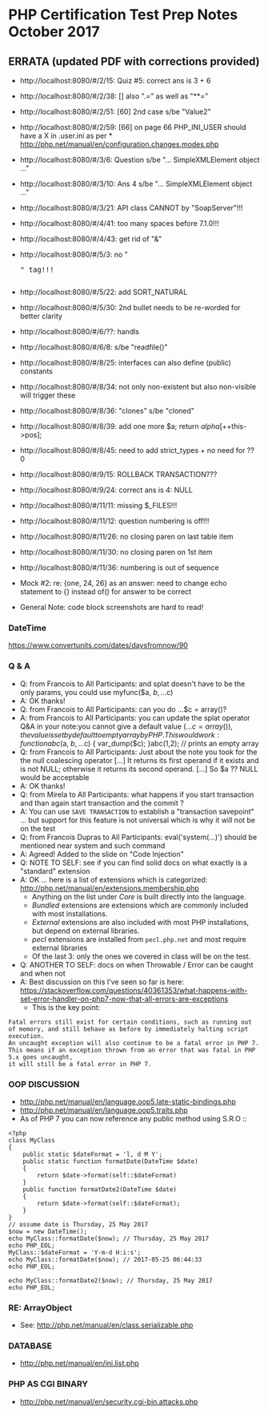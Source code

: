 # PHP Certification Test Prep Notes October 2017


## ERRATA (updated PDF with corrections provided)
* http://localhost:8080/#/2/15: Quiz #5: correct ans is 3 + 6
* http://localhost:8080/#/2/38: [] also ".=" as well as "**="
* http://localhost:8080/#/2/51: [60] 2nd case s/be "Value2"
* http://localhost:8080/#/2/59: [66] on page 66 PHP_INI_USER should have a X in .user.ini as per * http://php.net/manual/en/configuration.changes.modes.php
* http://localhost:8080/#/3/6: Question s/be "... SimpleXMLElement object ..."
* http://localhost:8080/#/3/10: Ans 4 s/be "... SimpleXMLElement object ..."
* http://localhost:8080/#/3/21: API class CANNOT by "SoapServer"!!!
* http://localhost:8080/#/4/41: too many spaces before 7.1.0!!!
* http://localhost:8080/#/4/43: get rid of "&"
* http://localhost:8080/#/5/3: no "<pre>" tag!!!
* http://localhost:8080/#/5/22: add SORT_NATURAL
* http://localhost:8080/#/5/30: 2nd bullet needs to be re-worded for better clarity
* http://localhost:8080/#/6/??: handls
* http://localhost:8080/#/6/8: s/be "readfile()"
* http://localhost:8080/#/8/25: interfaces can also define (public) constants
* http://localhost:8080/#/8/34: not only non-existent but also non-visible will trigger these
* http://localhost:8080/#/8/36: "clones" s/be "cloned"
* http://localhost:8080/#/8/39: add one more $a; return $alpha[++$this->pos];
* http://localhost:8080/#/8/45: need to add strict_types + no need for ?? 0
* http://localhost:8080/#/9/15: ROLLBACK TRANSACTION???
* http://localhost:8080/#/9/24: correct ans is 4: NULL
* http://localhost:8080/#/11/11: missing $_FILES!!!
* http://localhost:8080/#/11/12: question numbering is off!!!
* http://localhost:8080/#/11/26: no closing paren on last table item
* http://localhost:8080/#/11/30: no closing paren on 1st item
* http://localhost:8080/#/11/36: numbering is out of sequence

* Mock #2: re: {one, 24, 26} as an answer: need to change echo statement to {} instead of() for answer to be correct
* General Note: code block screenshots are hard to read!

### DateTime
https://www.convertunits.com/dates/daysfromnow/90

### Q & A

* Q: from Francois to All Participants: and splat doesn't have to be the only params, you could use myfunc($a, $b, ...$c)
* A: OK thanks!
* Q: from Francois to All Participants: can you do ...$c = array()?
* A: from Francois to All Participants: you can update the splat operator Q&A in your note:you cannot give a default value (...$c = array()), the value is set by default to empty array by PHP. This would work:function abc($a, $b, ...$c) { var_dump($c); }abc(1,2); // prints an empty array
* Q: from Francois to All Participants: Just about the note you took for the the null coalescing operator [...] It returns its first operand if it exists and is not NULL; otherwise it returns its second operand. [...] So $a ?? NULL would be acceptable
* A: OK thanks!
* Q: from Mirela to All Participants: what happens if you start transaction and than again start transaction and the commit ?
* A: You can use `SAVE TRANSACTION` to establish a "transaction savepoint" ... but support for this feature is not universal which is why it will not be on the test
* Q: from Francois Dupras to All Participants: eval('system(...)') should be mentioned near system and such command
* A: Agreed! Added to the slide on "Code Injection"
* Q: NOTE TO SELF: see if you can find solid docs on what exactly is a "standard" extension
* A: OK ... here is a list of extensions which is categorized: http://php.net/manual/en/extensions.membership.php
    * Anything on the list under *Core* is built directly into the language.
    * *Bundled* extensions are extensions which are commonly included with most installations.
    * *External* extensions are also included with most PHP installations, but depend on external libraries.
    * *pecl* extensions are installed from `pecl.php.net` and most require external libraries
    * Of the last 3: only the ones we covered in class will be on the test.
* Q: ANOTHER TO SELF: docs on when Throwable / Error can be caught and when not
* A: Best discussion on this I've seen so far is here: https://stackoverflow.com/questions/40361353/what-happens-with-set-error-handler-on-php7-now-that-all-errors-are-exceptions
  * This is the key point:
```
Fatal errors still exist for certain conditions, such as running out of memory, and still behave as before by immediately halting script execution.
An uncaught exception will also continue to be a fatal error in PHP 7. This means if an exception thrown from an error that was fatal in PHP 5.x goes uncaught,
it will still be a fatal error in PHP 7.
```

### OOP DISCUSSION
* http://php.net/manual/en/language.oop5.late-static-bindings.php
* http://php.net/manual/en/language.oop5.traits.php
* As of PHP 7 you can now reference any public method using S.R.O ::
```
<?php
class MyClass
{
    public static $dateFormat = 'l, d M Y';
    public static function formatDate(DateTime $date)
    {
        return $date->format(self::$dateFormat)
    }
    public function formatDate2(DateTime $date)
    {
        return $date->format(self::$dateFormat);
    }
}
// assume date is Thursday, 25 May 2017
$now = new DateTime();
echo MyClass::formatDate($now); // Thursday, 25 May 2017
echo PHP_EOL;
MyClass::$dateFormat = 'Y-m-d H:i:s';
echo MyClass::formatDate($now); // 2017-05-25 06:44:33
echo PHP_EOL;

echo MyClass::formatDate2($now); // Thursday, 25 May 2017
echo PHP_EOL;
```

### RE: ArrayObject
* See: http://php.net/manual/en/class.serializable.php

### DATABASE
* http://php.net/manual/en/ini.list.php

### PHP AS CGI BINARY
* http://php.net/manual/en/security.cgi-bin.attacks.php
